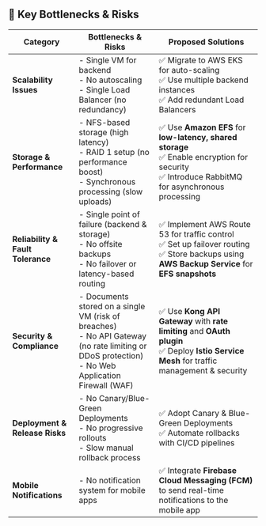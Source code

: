 ## **🔴 Key Bottlenecks & Risks**

| **Category**                 | **Bottlenecks & Risks** | **Proposed Solutions** |
|-----------------------------|------------------------|------------------------|
| **Scalability Issues**       | - Single VM for backend <br> - No autoscaling <br> - Single Load Balancer (no redundancy) | ✅ Migrate to AWS EKS for auto-scaling <br> ✅ Use multiple backend instances <br> ✅ Add redundant Load Balancers |
| **Storage & Performance**    | - NFS-based storage (high latency) <br> - RAID 1 setup (no performance boost) <br> - Synchronous processing (slow uploads) | ✅ Use **Amazon EFS** for **low-latency, shared storage** <br> ✅ Enable encryption for security <br> ✅ Introduce RabbitMQ for asynchronous processing |
| **Reliability & Fault Tolerance** | - Single point of failure (backend & storage) <br> - No offsite backups <br> - No failover or latency-based routing | ✅ Implement AWS Route 53 for traffic control <br> ✅ Set up failover routing <br> ✅ Store backups using **AWS Backup Service** for **EFS snapshots** |
| **Security & Compliance**    | - Documents stored on a single VM (risk of breaches) <br> - No API Gateway (no rate limiting or DDoS protection) <br> - No Web Application Firewall (WAF) | ✅ Use **Kong API Gateway** with **rate limiting** and **OAuth plugin** <br> ✅ Deploy **Istio Service Mesh** for traffic management & security |
| **Deployment & Release Risks** | - No Canary/Blue-Green Deployments <br> - No progressive rollouts <br> - Slow manual rollback process | ✅ Adopt Canary & Blue-Green Deployments <br> ✅ Automate rollbacks with CI/CD pipelines |
| **Mobile Notifications**     | - No notification system for mobile apps | ✅ Integrate **Firebase Cloud Messaging (FCM)** to send real-time notifications to the mobile app |
